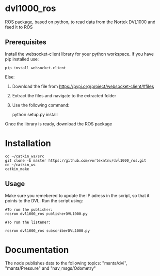 # dvl1000_ros
ROS package, based on python, to read data from the Nortek DVL1000 and feed it to ROS

## Prerequisites
Install the websocket-client library for your python workspace.
If you have pip installed use:

`pip install websocket-client`

Else:
1. Download the file from https://pypi.org/project/websocket-client/#files
2. Extract the files and navigate to the extracted folder
3. Use the following command:

    python setup.py install

Once the library is ready, download the ROS package

# Installation

    cd ~/catkin_ws/src
    git clone -b master https://github.com/vortexntnu/dvl1000_ros.git
    cd ~/catkin_ws
    catkin_make

## Usage
Make sure you remebered to update the IP adress in the script, so that it points to the DVL.
Run the script using:

    #To run the publisher:
    rosrun dvl1000_ros publisherDVL1000.py
    
    #To run the listener:

    rosrun dvl1000_ros subscriberDVL1000.py
    
# Documentation
The node publishes data to the following topics: "manta/dvl", "manta/Pressure" and "nav_msgs/Odometry"
